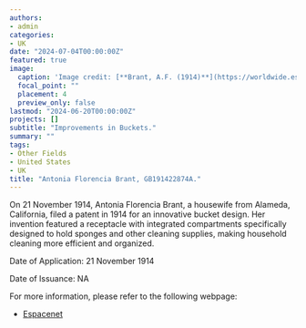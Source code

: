 ```yaml
---
authors:
- admin
categories:
- UK
date: "2024-07-04T00:00:00Z"
featured: true
image:
  caption: 'Image credit: [**Brant, A.F. (1914)**](https://worldwide.espacenet.com/patent/search/family/032682976/publication/GB191422874A?q=in%3Dantonia%20florencia&queryLang=en%3Ade%3Afr)'
  focal_point: ""
  placement: 4
  preview_only: false
lastmod: "2024-06-20T00:00:00Z"
projects: []
subtitle: "Improvements in Buckets."
summary: ""
tags:
- Other Fields
- United States
- UK
title: "Antonia Florencia Brant, GB191422874A."
---
```

On 21 November 1914, Antonia Florencia Brant, a housewife from Alameda, California, filed a patent in 1914 for an innovative bucket design. Her invention featured a receptacle with integrated compartments specifically designed to hold sponges and other cleaning supplies, making household cleaning more efficient and organized. 

Date of Application: 21 November 1914  

Date of Issuance: NA

For more information, please refer to the following webpage: 

- [Espacenet](https://worldwide.espacenet.com/patent/search/family/032682976/publication/GB191422874A?q=in%3Dantonia%20florencia%20brant)
